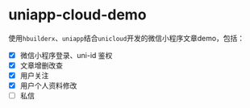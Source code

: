 # uniapp-cloud-demo

使用`hbuilderx`、`uniapp`结合`unicloud`开发的微信小程序文章demo，包括：

- [x] 微信小程序登录、uni-id 鉴权
- [x] 文章增删改查
- [x] 用户关注
- [x] 用户个人资料修改
- [ ] 私信